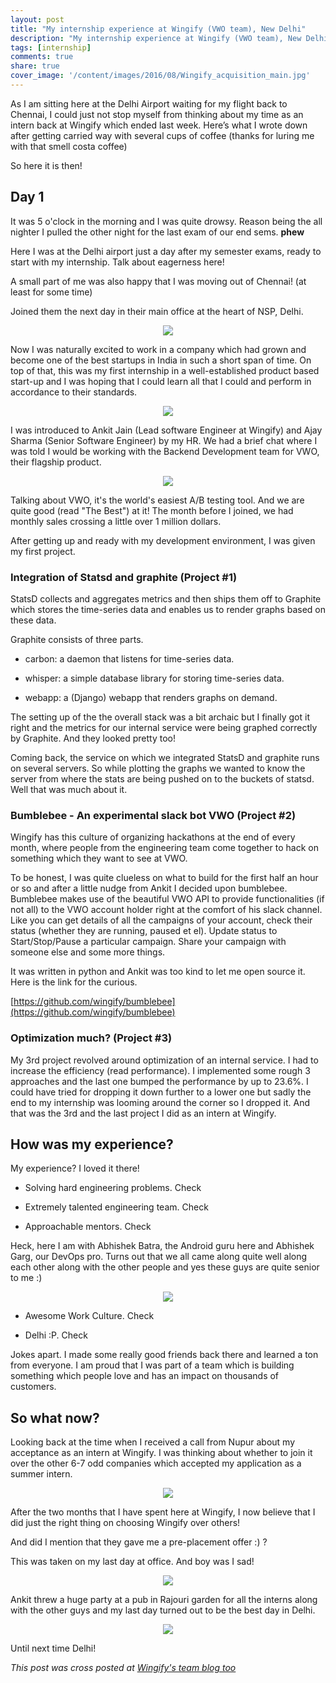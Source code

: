 ```yaml
---
layout: post
title: "My internship experience at Wingify (VWO team), New Delhi"
description: "My internship experience at Wingify (VWO team), New Delhi"
tags: [internship]
comments: true
share: true
cover_image: '/content/images/2016/08/Wingify_acquisition_main.jpg'
---
```


As I am sitting here at the Delhi Airport waiting for my flight back to Chennai, I could just not stop myself from thinking about my time as an intern back at Wingify which ended last week. Here’s what I wrote down after getting carried way with several cups of coffee (thanks for luring me with that smell costa coffee)

So here it is then! 

## Day 1

It was 5 o'clock in the morning and I was quite drowsy. Reason being the all nighter I pulled the other night for the last exam of our end sems. **phew**

Here I was at the Delhi airport just a day after my semester exams, ready to start with my internship. Talk about eagerness here!

A small part of me was also happy that I was moving out of Chennai! (at least for some time)

Joined them the next day in their main office at the heart of NSP, Delhi.

<center><img src="/content/images/2016/08/wingify_rig_mine.jpg"></center> 

Now I was naturally excited to work in a company which had grown and become one of the best startups in India in such a short span of time. On top of that, this was my first internship in a well-established product based start-up and I was hoping that I could learn all that I could and perform in accordance to their standards.

<center><img src="/content/images/2016/08/wingify_officespace_2.jpg"></center> 

I was introduced to Ankit Jain (Lead software Engineer at Wingify) and Ajay Sharma (Senior Software Engineer) by my HR. We had a brief chat where I was told I would be working with the Backend Development team for VWO, their flagship product.

<center><img src="/content/images/2016/08/wingify_officespace_1.jpg"></center> 

Talking about VWO, it's the world's easiest A/B testing tool. And we are quite good (read "The Best") at it! The month before I joined, we had monthly sales crossing a little over 1 million dollars.

After getting up and ready with my development environment, I was given my first project.

### Integration of Statsd and graphite (Project #1)

StatsD collects and aggregates metrics and then ships them off to Graphite which stores the time-series data and enables us to render graphs based on these data.

Graphite consists of three parts.

- carbon: a daemon that listens for time-series data.

- whisper: a simple database library for storing time-series data.

- webapp: a (Django) webapp that renders graphs on demand.

The setting up of the the overall stack was a bit archaic but I finally got it right and the metrics for our internal service were being graphed correctly by Graphite. And they looked pretty too!

Coming back, the service on which we integrated StatsD and graphite runs on several servers. So while plotting the graphs we wanted to know the server from where the stats are being pushed on to the buckets of statsd. Well that was much about it.

### Bumblebee - An experimental slack bot VWO (Project #2)

Wingify has this culture of organizing hackathons at the end of every month, where people from the engineering team come together to hack on something which they want to see at VWO.

To be honest, I was quite clueless on what to build for the first half an hour or so and after a little nudge from Ankit I decided upon bumblebee. Bumblebee makes use of the beautiful VWO API to provide functionalities (if not all) to the VWO account holder right at the comfort of his slack channel. Like you can get details of all the campaigns of your account, check their status (whether they are running, paused et el). Update status to Start/Stop/Pause a particular campaign. Share your campaign with someone else and some more things.

It was written in python and Ankit was too kind to let me open source it. Here is the link for the curious.

[https://github.com/wingify/bumblebee](https://github.com/wingify/bumblebee)

### Optimization much? (Project #3)

My 3rd project revolved around optimization of an internal service. I had to increase the efficiency (read performance). I implemented some rough 3 approaches and the last one bumped the performance by up to 23.6%. I could have tried for dropping it down further to a lower one but sadly the end to my internship was looming around the corner so I dropped it. And that was the 3rd and the last project I did as an intern at Wingify.

## How was my experience?

My experience? I loved it there!

- Solving hard engineering problems. Check

- Extremely talented engineering team. Check

- Approachable mentors. Check

Heck, here I am with Abhishek Batra, the Android guru here and Abhishek Garg, our DevOps pro. Turns out that we all came along quite well along each other along with the other people and yes these guys are quite senior to me :)

<center><img src="/content/images/2016/08/wingify_tasdik_abhishek.jpg"></center> 

- Awesome Work Culture. Check

- Delhi :P. Check

Jokes apart. I made some really good friends back there and learned a ton from everyone. I am proud that I was part of a team which is building something which people love and has an impact on thousands of customers.

## So what now?

Looking back at the time when I received a call from Nupur about my acceptance as an intern at Wingify. I was thinking about whether to join it over the other 6-7 odd companies which accepted my application as a summer intern. 

<center><img src="/content/images/2016/08/wingify_table_tennis.jpg"></center> 

After the two months that I have spent here at Wingify, I now believe that I did just the right thing on choosing Wingify over others!

And did I mention that they gave me a pre-placement offer :) ?

This was taken on my last day at office. And boy was I sad!

<center><img src="/content/images/2016/08/wingify_newdelhi_tasdik.jpg"></center> 

Ankit threw a huge party at a pub in Rajouri garden for all the interns along with the other guys and my last day turned out to be the best day in Delhi.

<center><img src="/content/images/2016/08/wingify_2016_summer_interns.jpg"></center> 

Until next time Delhi!

_This post was cross posted at [Wingify's team blog too](http://team.wingify.com/tasdik-talks-about-his-internship-experience-at-wingify)_